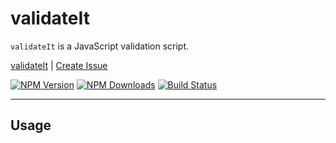 # validateIt

`validateIt` is a JavaScript validation script.

<!--
![](icon.png)
-->

[validateIt](https://aslamanver.github.io/validate-it) | [Create Issue](https://github.com/aslamanver/validate-it/issues/new)

[![NPM Version][npm-image]][npm-url]
[![NPM Downloads][downloads-image]][downloads-url]
[![Build Status][workflow-image]][workflow-url]

<hr/>

## Usage

[npm-image]: https://img.shields.io/npm/v/validate-it.svg
[npm-url]: https://npmjs.org/package/validate-it
[downloads-image]: https://img.shields.io/npm/dm/validate-it.svg
[downloads-url]: https://npmcharts.com/compare/validate-it?minimal=true
[workflow-image]: https://github.com/aslamanver/validate-it/actions/workflows/node.js.yml/badge.svg
[workflow-url]: https://github.com/aslamanver/validate-it/actions
